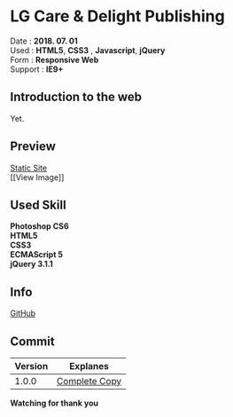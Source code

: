 # LG Care & Delight Publishing

Date : **2018. 07. 01**   
Used  : **HTML5**, **CSS3** , **Javascript**, **jQuery**   
Form : **Responsive Web**   
Support  : **IE9+**   


## Introduction to the web

Yet.

## Preview
[Static Site](https://www.naver.com)   
[[View Image]]   

## Used Skill

**Photoshop CS6**   
**HTML5**   
**CSS3**   
**ECMAScript 5**   
**jQuery 3.1.1**   


## Info

[GitHub](https://github.com/hankpark/lgCare/commit/05816e785e6e7157012d320da0b634ece0b5a809)   

## Commit

|Version| Explanes |
|--|--|
| 1.0.0 | [Complete Copy](https://github.com/hankpark/lgCare/commit/05816e785e6e7157012d320da0b634ece0b5a809) |


**Watching for thank you**
